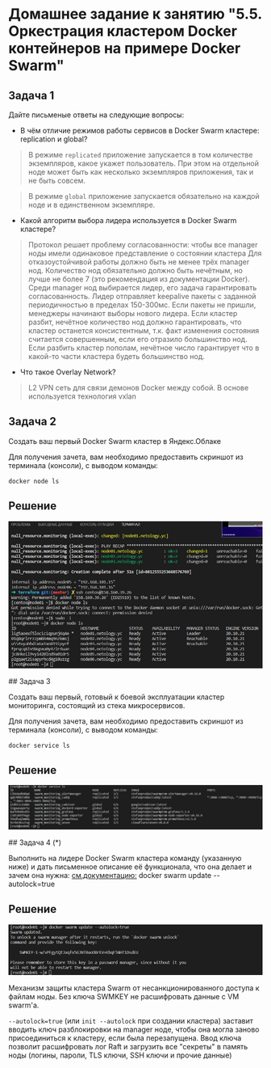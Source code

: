 # Домашнее задание к занятию "5.5. Оркестрация кластером Docker контейнеров на примере Docker Swarm"

## Задача 1

Дайте письменые ответы на следующие вопросы:

- В чём отличие режимов работы сервисов в Docker Swarm кластере: replication и global?
> В режиме `replicated` приложение запускается в том количестве экземпляров, какое укажет пользователь. При этом на отдельной ноде может быть как несколько экземпляров приложения, так и не быть совсем.

> В режиме `global` приложение запускается обязательно на каждой ноде и в единственном экземпляре.
- Какой алгоритм выбора лидера используется в Docker Swarm кластере?
> Протокол решает проблему согласованности: чтобы все manager ноды имели одинаковое представление о состоянии кластера
Для отказоустойчивой работы должно быть не менее трёх manager нод.
Количество нод обязательно должно быть нечётным, но лучше не более 7 (это рекомендация из документации Docker).
Среди manager нод выбирается лидер, его задача гарантировать согласованность.
Лидер отправляет keepalive пакеты с заданной периодичностью в пределах 150-300мс. Если пакеты не пришли, менеджеры начинают выборы нового лидера.
Если кластер разбит, нечётное количество нод должно гарантировать, что кластер останется консистентным, т.к. факт изменения состояния считается совершенным, если его отразило большинство нод. Если разбить кластер пополам, нечётное число гарантирует что в какой-то части кластера будеть большинство нод.
- Что такое Overlay Network?
> L2 VPN сеть для связи демонов Docker между собой. В основе используется технология vxlan
## Задача 2

Создать ваш первый Docker Swarm кластер в Яндекс.Облаке

Для получения зачета, вам необходимо предоставить скриншот из терминала (консоли), с выводом команды:
```
docker node ls
```
## Решение

<p align="center">
  <img  src="./assets/node_ls.jpg">
</p>
## Задача 3

Создать ваш первый, готовый к боевой эксплуатации кластер мониторинга, состоящий из стека микросервисов.

Для получения зачета, вам необходимо предоставить скриншот из терминала (консоли), с выводом команды:
```
docker service ls
```
## Решение

<p align="center">
  <img  src="./assets/service_ls.jpg">
</p>
## Задача 4 (*)

Выполнить на лидере Docker Swarm кластера команду (указанную ниже) и дать письменное описание её функционала, что она делает и зачем она нужна:
[см.документацию:](https://docs.docker.com/engine/swarm/swarm_manager_locking/)
docker swarm update --autolock=true

## Решение
<p align="center">
  <img  src="./assets/update.jpg">
</p>
Механизм защиты кластера Swarm от несанкционированного доступа к файлам ноды. Без ключа SWMKEY не расшифровать данные с VM swarm'a.

`--autolock=true` (или `init --autolock` при создании кластера) заставит вводить ключ разблокировки на manager ноде, чтобы она могла заново присоединиться к кластеру, если была перезапущена. Ввод ключа позволит расшифровать лог Raft и загрузить все "секреты" в память ноды (логины, пароли, TLS ключи, SSH ключи и прочие данные)